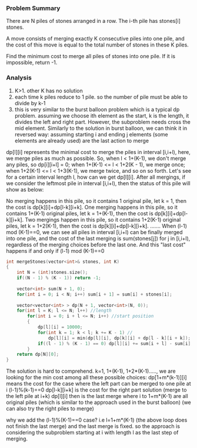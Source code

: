 ### Problem Summary
There are N piles of stones arranged in a row.  The i-th pile has stones[i] stones.

A move consists of merging exactly K consecutive piles into one pile, and the cost of this move is equal to the total number of stones in these K piles.

Find the minimum cost to merge all piles of stones into one pile.  If it is impossible, return -1.

### Analysis
1. K>1. other K has no solution
2. each time k piles reduce to 1 pile. so the number of pile must be able to divide by k-1
3. this is very similar to the burst balloon problem which is a typical dp problem.
assuming we choose ith element as the start, k is the length, it divides the left and right part. 
However, the subproblem needs cross the mid element. 
Similarly to the solution in burst balloon, we can think it in reversed way:
assuming starting i and ending j elements (some elements are already used) are the last action to merge

dp[l][i] represents the minimal cost to merge the piles in interval [i,i+l), here, we merge piles as much as possible. 
So, when l < 1+(K-1), we don't merge any piles, so dp[i][i+l] = 0; 
when 1+(K-1) <= l < 1+2(K - 1), we merge once; 
when 1+2(K-1) <= l < 1+3(K-1), we merge twice, and so on so forth.
Let's see for a certain interval length l, how can we get dp[l][i]. 
After all mergings, if we consider the leftmost pile in interval [i,i+l), then the status of this pile will show as below:

No merging happens in this pile, so it contains 1 original pile, let k = 1, then the cost is dp[k][i]+dp[l-k][i+k].
One merging happens in this pile, so it contains 1+(K-1) original piles, let k = 1+(K-1), then the cost is dp[k][i]+dp[l-k][i+k].
Two mergings happen in this pile, so it contains 1+2(K-1) original piles, let k = 1+2(K-1), then the cost is dp[k][i]+dp[l-k][i+k].
.......
When (l-1) mod (K-1)==0, we can see all piles in interval [i,i+l) can be finally merged into one pile, and the cost of the last merging is sum(stones[j]) for j in [i,i+l), regardless of the merging choices before the last one. And this "last cost" happens if and only if (l-1) mod (K-1)==0

```cpp
int mergeStones(vector<int>& stones, int K)
{
    int N = (int)stones.size();
    if((N - 1) % (K - 1)) return -1;
    
    vector<int> sum(N + 1, 0);
    for(int i = 0; i < N; i++) sum[i + 1] = sum[i] + stones[i];
    
    vector<vector<int> > dp(N + 1, vector<int>(N, 0));
    for(int l = K; l <= N; l++) //length
        for(int i = 0; i + l <= N; i++) //start position
        {
            dp[l][i] = 10000;
            for(int k = 1; k < l; k += K - 1) //
                dp[l][i] = min(dp[l][i], dp[k][i] + dp[l - k][i + k]);
            if((l - 1) % (K - 1) == 0) dp[l][i] += sum[i + l] - sum[i];
        }
    return dp[N][0];
}
```

The solution is hard to comprehend. k=1, 1+(K-1), 1+2*(K-1)....., we are looking for the min cost among all these possible choices:
dp[1+m*(k-1)][i] means the cost for the case where the left part can be merged to one pile at i (l-1)%(k-1)==0
dp[l-k][i+k] is the cost for the right part solution (merge to the left pile at i+k)
dp[l][i] then is the last merge where i to 1+m*(K-1) are all original piles (which is similar to the approach used in the burst balloon)
(we can also try the right piles to merge)

why we add the (l-1)%(K-1)==0 case? i.e l=1+m*(K-1) (the above loop does not finish the last merge) and the last merge is fixed.
so the approach is considering the subproblem starting at i with length l as the last step of merging.
